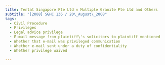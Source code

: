 ```yaml
---
title: Tentat Singapore Pte Ltd v Multiple Granite Pte Ltd and Others 
subtitle: "[2008] SGHC 136 / 20\_August\_2008"
tags:
  - Civil Procedure
  - Privileges
  - Legal advice privilege
  - E-mail message from plaintiff\'s solicitors to plaintiff mentioned in affidavit deposed on behalf of defendant in action by plaintiff\'s related company against defendant
  - Whether that e-mail was privileged communication
  - Whether e-mail sent under a duty of confidentiality
  - Whether privilege waived

---
```


